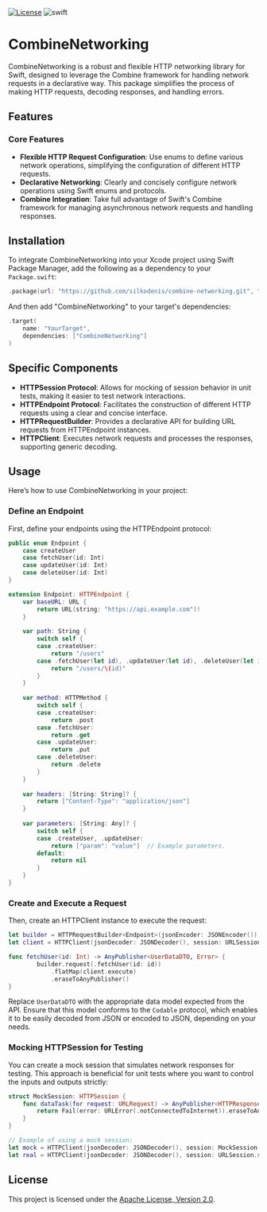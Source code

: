 [![License](https://img.shields.io/github/license/silkodenis/combine-http-client.svg)](https://github.com/silkodenis/combine-http-client/blob/main/LICENSE)
![swift](https://github.com/silkodenis/combine-http-client/actions/workflows/swift.yml/badge.svg?branch=main)

# CombineNetworking

CombineNetworking is a robust and flexible HTTP networking library for Swift, designed to leverage the Combine framework for handling network requests in a declarative way. This package simplifies the process of making HTTP requests, decoding responses, and handling errors.

## Features

### Core Features
- **Flexible HTTP Request Configuration**: Use enums to define various network operations, simplifying the configuration of different HTTP requests.
- **Declarative Networking**: Clearly and concisely configure network operations using Swift enums and protocols.
- **Combine Integration**: Take full advantage of Swift's Combine framework for managing asynchronous network requests and handling responses.

## Installation

To integrate CombineNetworking into your Xcode project using Swift Package Manager, add the following as a dependency to your `Package.swift`:

```swift
.package(url: "https://github.com/silkodenis/combine-networking.git", from: "1.0.0")
```

And then add "CombineNetworking" to your target's dependencies:

```swift
.target(
    name: "YourTarget",
    dependencies: ["CombineNetworking"]
)
```

## Specific Components
- **HTTPSession Protocol**: Allows for mocking of session behavior in unit tests, making it easier to test network interactions.
- **HTTPEndpoint Protocol**: Facilitates the construction of different HTTP requests using a clear and concise interface.
- **HTTPRequestBuilder**: Provides a declarative API for building URL requests from HTTPEndpoint instances.
- **HTTPClient**: Executes network requests and processes the responses, supporting generic decoding.
  
## Usage
Here’s how to use CombineNetworking in your project:

### Define an Endpoint
First, define your endpoints using the HTTPEndpoint protocol:

```swift
public enum Endpoint {
    case createUser
    case fetchUser(id: Int)
    case updateUser(id: Int)
    case deleteUser(id: Int)
}

extension Endpoint: HTTPEndpoint {
    var baseURL: URL {
        return URL(string: "https://api.example.com")!
    }
    
    var path: String {
        switch self {
        case .createUser:
            return "/users"
        case .fetchUser(let id), .updateUser(let id), .deleteUser(let id):
            return "/users/\(id)"
        }
    }
    
    var method: HTTPMethod {
        switch self {
        case .createUser:
            return .post
        case .fetchUser:
            return .get
        case .updateUser:
            return .put
        case .deleteUser:
            return .delete
        }
    }
    
    var headers: [String: String]? {
        return ["Content-Type": "application/json"]
    }
    
    var parameters: [String: Any]? {
        switch self {
        case .createUser, .updateUser:
            return ["param": "value"]  // Example parameters.
        default:
            return nil
        }
    }
}
```

### Create and Execute a Request
Then, create an HTTPClient instance to execute the request:

```swift
let builder = HTTPRequestBuilder<Endpoint>(jsonEncoder: JSONEncoder())
let client = HTTPClient(jsonDecoder: JSONDecoder(), session: URLSession.shared)

func fetchUser(id: Int) -> AnyPublisher<UserDataDTO, Error> {
        builder.request(.fetchUser(id: id))
            .flatMap(client.execute)
            .eraseToAnyPublisher()
}
```

Replace `UserDataDTO` with the appropriate data model expected from the API. Ensure that this model conforms to the `Codable` protocol, which enables it to be easily decoded from JSON or encoded to JSON, depending on your needs.

### Mocking HTTPSession for Testing
You can create a mock session that simulates network responses for testing. This approach is beneficial for unit tests where you want to control the inputs and outputs strictly:

```swift
struct MockSession: HTTPSession {
    func dataTask(for request: URLRequest) -> AnyPublisher<HTTPResponse, URLError> {
        return Fail(error: URLError(.notConnectedToInternet)).eraseToAnyPublisher()
    }
}

// Example of using a mock session:
let mock = HTTPClient(jsonDecoder: JSONDecoder(), session: MockSession())
let real = HTTPClient(jsonDecoder: JSONDecoder(), session: URLSession.shared)
```

## License
This project is licensed under the [Apache License, Version 2.0](LICENSE).
